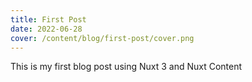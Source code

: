 ```yaml
---
title: First Post
date: 2022-06-28
cover: /content/blog/first-post/cover.png
---
```


This is my first blog post using Nuxt 3 and Nuxt Content